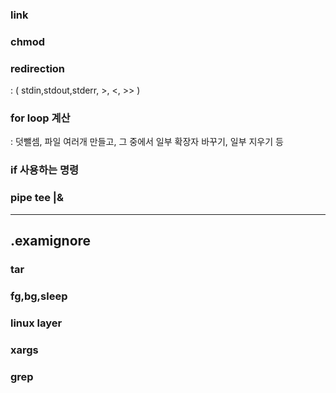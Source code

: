 ### link
### chmod
### redirection
 : ( stdin,stdout,stderr, >, <, >> )
### for loop 계산 
: 덧뺄셈, 파일 여러개 만들고, 그 중에서 일부 확장자 바꾸기, 일부 지우기 등
### if 사용하는 명령
### pipe tee |&

---

## .examignore
### tar
### fg,bg,sleep
### linux layer
### xargs
### grep